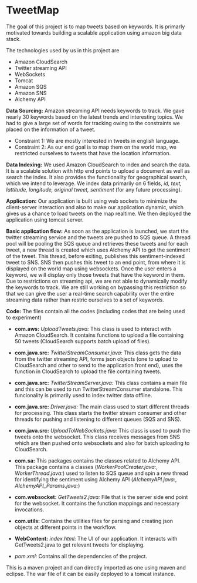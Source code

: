 # TweetMap

The goal of this project is to map tweets based on keywords. It is primarly motivated towards building a scalable application using amazon big data stack. 

The technologies used by us in this project are

- Amazon CloudSearch
- Twitter streaming API
- WebSockets
- Tomcat 
- Amazon SQS
- Amazon SNS
- Alchemy API

**Data Sourcing:** Amazon streaming API needs keywords to track. We gave nearly 30 keywords based on the latest trends and interesting topics. We had to give a large set of words for tracking owing to the constraints we placed on the information of a tweet.

- Constraint 1: We are mostly interested in tweets in english language.
- Constraint 2: As our end goal is to map them on the world map, we restricted ourselves to tweets that have the location information.

**Data Indexing:** We used Amazon CloudSearch to index and search the data. It is a scalable solution with http end points to upload a document as well as search the index. It also provides the functionality for geographical search, which we intend to leverage. We index data primarily on 6 fields, *id, text, lattitude, longitude, original tweet, sentiment* (for any future processing). 

**Application:** Our application is built using web sockets to minimize the client-server interaction and also to make our application dynamic, which gives us a chance to load tweets on the map realtime. We then deployed the application using tomcat server. 

**Basic application flow:** As soon as the application is launched, we start the twitter streaming service and the tweets are pushed to SQS queue. A thread pool will be pooling the SQS queue and retrieves these tweets and for each tweet, a new thread is created which uses Alchemy API to get the sentiment of the tweet. This thread, before exiting, publishes this sentiment-indexed tweet to SNS. SNS then pushes this tweet to an end point, from where it is displayed on the world map using websockets. Once the user enters a keyword, we will display only those tweets that have the keyword in them. Due to restrictions on streaming api, we are not able to dynamically modify the keywords to track. We are still working on bypassing this restriction so that we can give the user a real-time search capability over the entire streaming data rather than restric ourselves to a set of keywords.

**Code:** The files contain all the codes (including codes that are being used to experiment)

- **com.aws:** *UploadTweets.java:* This class is used to interact with Amazon CloudSearch. It contains functions to upload a file containing 50 tweets (CloudSearch supports batch upload of files). 

- **com.java.src:** *TwitterStreamConsumer.java:* This class gets the data from the twitter streaming API, forms json objects (one to upload to CloudSearch and other to send to the application front end), uses the function in CloudSearch to upload the file containing tweets.

- **com.java.src:** *TwitterStreamServer.java:* This class contains a main file and this can be used to run TwitterStreamConsumer standalone. This funcionality is primarily used to index twitter data offline. 

- **com.java.src:** *Driver.java:* The main class used to start different threads for processing. This class starts the twitter stream consumer and other threads for pushing and listening to different queues (SQS and SNS).

- **com.java.src:** *UploadToWebSockets.java:* This class is used to push the tweets onto the websocket. This class receives messages from SNS which are then pushed onto websockets and also for batch uploading to CloudSearch.

- **com.sa:** This packages contains the classes related to Alchemy API. This package contains a classes (*WorkerPoolCreater.java:*, *WorkerThread.java:*) used to listen to SQS queue and spin a new thread for identifying the sentiment using Alchemy API (*AlchemyAPI.java:*, *AlchemyAPI_Params.java:*)

- **com.websocket:** *GetTweets2.java:* File that is the server side end point for the websocket. It contains the function mappings and necessary invocations.

- **com.utils:** Contains the utilities files for parsing and creating json objects at different points in the workflow.

- **WebContent:** *index.html:* The UI of our application. It interacts with GetTweets2.java to get relevant tweets for displaying. 

- *pom.xml:* Contains all the dependencies of the project.

This is a maven project and can directly imported as one using maven and eclipse. The war file of it can be easily deployed to a tomcat instance.

